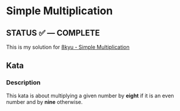 # Simple Multiplication

## **STATUS** ✅ — COMPLETE

This is my solution for [8kyu - Simple Multiplication](https://www.codewars.com/kata/583710ccaa6717322c000105)

## Kata

### Description

This kata is about multiplying a given number by **eight** if it is an even number and by **nine** otherwise.